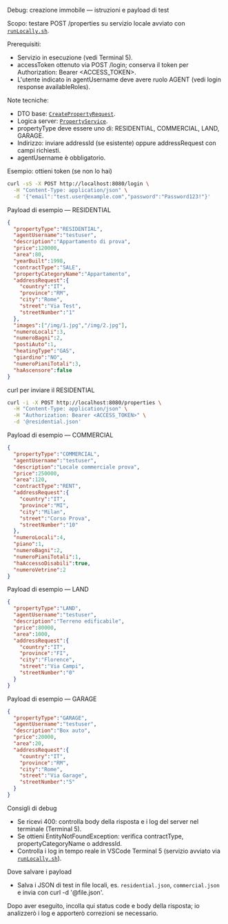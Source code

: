 Debug: creazione immobile — istruzioni e payload di test

Scopo: testare POST /properties su servizio locale avviato con [`runLocally.sh`](runLocally.sh:1).

Prerequisiti:
- Servizio in esecuzione (vedi Terminal 5).
- accessToken ottenuto via POST /login; conserva il token per Authorization: Bearer <ACCESS_TOKEN>.
- L'utente indicato in agentUsername deve avere ruolo AGENT (vedi login response availableRoles).

Note tecniche:
- DTO base: [`CreatePropertyRequest`](src/main/java/com/dieti/dietiestatesbackend/dto/request/CreatePropertyRequest.java:31).
- Logica server: [`PropertyService`](src/main/java/com/dieti/dietiestatesbackend/service/PropertyService.java:111).
- propertyType deve essere uno di: RESIDENTIAL, COMMERCIAL, LAND, GARAGE.
- Indirizzo: inviare addressId (se esistente) oppure addressRequest con campi richiesti.
- agentUsername è obbligatorio.

Esempio: ottieni token (se non lo hai)
```bash
curl -sS -X POST http://localhost:8080/login \
  -H "Content-Type: application/json" \
  -d '{"email":"test.user@example.com","password":"Password123!"}'
```

Payload di esempio — RESIDENTIAL
```json
{
  "propertyType":"RESIDENTIAL",
  "agentUsername":"testuser",
  "description":"Appartamento di prova",
  "price":120000,
  "area":80,
  "yearBuilt":1998,
  "contractType":"SALE",
  "propertyCategoryName":"Appartamento",
  "addressRequest":{
    "country":"IT",
    "province":"RM",
    "city":"Rome",
    "street":"Via Test",
    "streetNumber":"1"
  },
  "images":["/img/1.jpg","/img/2.jpg"],
  "numeroLocali":3,
  "numeroBagni":2,
  "postiAuto":1,
  "heatingType":"GAS",
  "giardino":"NO",
  "numeroPianiTotali":3,
  "haAscensore":false
}
```

curl per inviare il RESIDENTIAL
```bash
curl -i -X POST http://localhost:8080/properties \
  -H "Content-Type: application/json" \
  -H "Authorization: Bearer <ACCESS_TOKEN>" \
  -d '@residential.json'
```

Payload di esempio — COMMERCIAL
```json
{
  "propertyType":"COMMERCIAL",
  "agentUsername":"testuser",
  "description":"Locale commerciale prova",
  "price":250000,
  "area":120,
  "contractType":"RENT",
  "addressRequest":{
    "country":"IT",
    "province":"MI",
    "city":"Milan",
    "street":"Corso Prova",
    "streetNumber":"10"
  },
  "numeroLocali":4,
  "piano":1,
  "numeroBagni":2,
  "numeroPianiTotali":1,
  "haAccessoDisabili":true,
  "numeroVetrine":2
}
```

Payload di esempio — LAND
```json
{
  "propertyType":"LAND",
  "agentUsername":"testuser",
  "description":"Terreno edificabile",
  "price":80000,
  "area":1000,
  "addressRequest":{
    "country":"IT",
    "province":"FI",
    "city":"Florence",
    "street":"Via Campi",
    "streetNumber":"0"
  }
}
```

Payload di esempio — GARAGE
```json
{
  "propertyType":"GARAGE",
  "agentUsername":"testuser",
  "description":"Box auto",
  "price":20000,
  "area":20,
  "addressRequest":{
    "country":"IT",
    "province":"RM",
    "city":"Rome",
    "street":"Via Garage",
    "streetNumber":"5"
  }
}
```

Consigli di debug
- Se ricevi 400: controlla body della risposta e i log del server nel terminale (Terminal 5).
- Se ottieni EntityNotFoundException: verifica contractType, propertyCategoryName o addressId.
- Controlla i log in tempo reale in VSCode Terminal 5 (servizio avviato via [`runLocally.sh`](runLocally.sh:1)).

Dove salvare i payload
- Salva i JSON di test in file locali, es. `residential.json`, `commercial.json` e invia con curl -d '@file.json'.

Dopo aver eseguito, incolla qui status code e body della risposta; io analizzerò i log e apporterò correzioni se necessario.